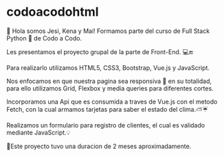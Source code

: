 # codoacodohtml
👋 Hola somos Jesi, Kena y Mai! Formamos parte del curso de Full Stack Python 🐍 de Codo a Codo. 

Les presentamos el proyecto grupal de la parte de Front-End. 💻🔚

Para realizarlo utilizamos HTML5, CSS3, Bootstrap, Vue.js y JavaScript.

Nos enfocamos en que nuestra pagina sea responsiva 📲 en su totalidad, para ello utilizamos Grid, Flexbox y media queries para diferentes cortes.

Incorporamos una Api que es consumida a traves de Vue.js con el metodo Fetch, con la cual armamos tarjetas para saber el estado del clima.⛅☔


Realizamos un formulario para registro de clientes, el cual es validado mediante JavaScript.💡

📂Este proyecto tuvo una duracion de 2 meses aproximadamente.
